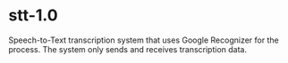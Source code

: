 # stt-1.0
Speech-to-Text transcription system that uses Google Recognizer for the process. The system only sends and receives transcription data.
